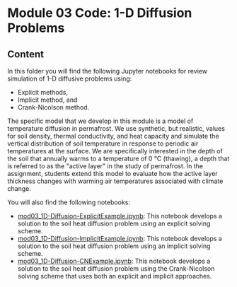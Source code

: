 # Module 03 Code: 1-D Diffusion Problems

## Content

In this folder you will find the following Jupyter notebooks for review simulation of 1-D diffusive problems using:

* Explicit methods,
* Implicit method, and
* Crank-Nicolson method.

The specific model that we develop in this module is a model of temperature diffusion in permafrost. We use synthetic, but realistic, values for soil density, thermal conductivity, and heat capacity and simulate the vertical distribution of soil temperature in response to periodic air temperatures at the surface. We are specifically interested in the depth of the soil that annually warms to a temperature of 0 °C (thawing), a depth that is referred to as the "active layer" in the study of permafrost. In the assignment, students extend this model to evaluate how the active layer thickness changes with warming air temperatures associated with climate change. 

You will also find the following notebooks:

* [mod03_1D-Diffusion-ExplicitExample.ipynb](./mod03_1D-Diffusion-ExplicitExample.ipynb): This notebook develops a solution to the soil heat diffusion problem using an explicit solving scheme. 
* [mod03_1D-Diffusion-ImplicitExample.ipynb](./mod03_1D-Diffusion-ImplicitExample.ipynb): This notebook develops a solution to the soil heat diffusion problem using an implicit solving scheme. 
* [mod03_1D-Diffusion-CNExample.ipynb](./mod03_1D-Diffusion-CNExample.ipynb): This notebook develops a solution to the soil heat diffusion problem using the Crank-Nicolson solving scheme that uses both an explicit and implicit approaches. 


